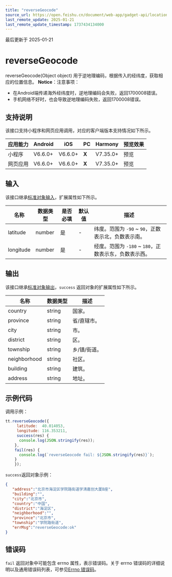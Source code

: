 ```yaml
---
title: "reverseGeocode"
source_url: https://open.feishu.cn/document/web-app/gadget-api/location/reversegeocode
last_remote_update: 2025-01-21
last_remote_update_timestamp: 1737434134000
---
```

最后更新于 2025-01-21

# reverseGeocode

reverseGeocode(Object object) 用于逆地理编码，根据传入的经纬度，获取相应的位置信息。
**Notice**：注意事项：
- 在Android端传递海外经纬度时，逆地理编码会失败，返回1700008错误。
- 手机网络不好时，也会导致逆地理编码失败，返回1700008错误。

## 支持说明

该接口支持小程序和网页应用调用，对应的客户端版本支持情况如下所示。

应用能力 | Android | iOS | PC | Harmony | 预览效果
--- | --- | --- | --- | --- | ---
小程序 | V6.6.0+ | V6.6.0+ | **X** | V7.35.0+ | 预览
网页应用 | V6.6.0+ | V6.6.0+ | **X** | V7.35.0+ | 预览

## 输入

该接口继承[标准对象输入](https://open.feishu.cn/document/uYjL24iN/ukzNy4SO3IjL5cjM)，扩展属性如下所示。

名称 | 数据类型 | 是否必填 | 默认值 | 描述
--- | --- | --- | --- | ---
latitude | number | 是 | \- | 纬度。范围为 `-90` ~ `90`，正数表示北，负数表示南。
longitude | number | 是 | \- | 经度。范围为 `-180` ~ `180`，正数表示东，负数表示西。

## 输出

该接口继承[标准对象输出](https://open.feishu.cn/document/uYjL24iN/ukzNy4SO3IjL5cjM#8c92acb8)，`success` 返回对象的扩展属性如下所示。

名称 | 数据类型 | 描述
--- | --- | ---
country | string | 国家。
province | string | 省/直辖市。
city | string | 市。
district | string | 区。
township | string | 乡/镇/街道。
neighborhood | string | 社区。
building | string | 建筑。
address | string | 地址。

## 示例代码

调用示例：

```js
tt.reverseGeocode({
     latitude:  40.014053,
     longitude: 116.353211,
     success(res) {
      console.log(JSON.stringify(res));
    },
    fail(res) {
      console.log(`reverseGeocode fail: ${JSON.stringify(res)}`);
    }
    });
```

`success`返回对象示例：
```json
{
   "address":"北京市海淀区学院路街道学清嘉创大厦B座",
   "building":"",
   "city":"北京市",
   "country":"中国",
   "district":"海淀区",
   "neighborhood":"",
   "province":"北京市",
   "township":"学院路街道",
   "errMsg":"reverseGeocode:ok"
}
```

## 错误码

`fail` 返回对象中可能包含 errno 属性，表示错误码。关于 errno 错误码的详细说明以及通用错误码列表，可参见[Errno 错误码](https://open.feishu.cn/document/uYjL24iN/uAjMuAjMuAjM/errno)。

